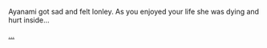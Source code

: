 Ayanami got sad and felt lonley. As you enjoyed your life she was dying and hurt inside...

[...](death.md)